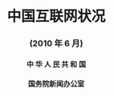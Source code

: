 # <center>中国互联网状况</center>
### <center>(2010 年 6 月)</center>

#### <center>中 华 人 民 共 和 国</center>
#### <center>国务院新闻办公室</center>
